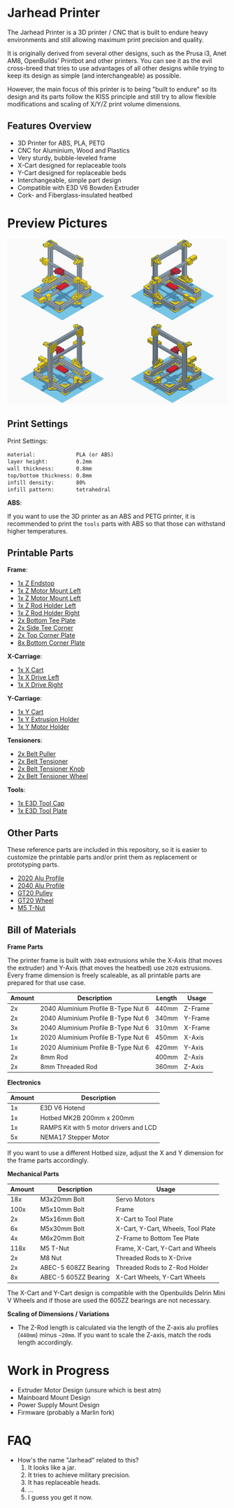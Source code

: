 
# Jarhead Printer

The Jarhead Printer is a 3D printer / CNC that is built to endure
heavy environments and still allowing maximum print precision and
quality.

It is originally derived from several other designs, such as the
Prusa i3, Anet AM8, OpenBuilds' Printbot and other printers. You
can see it as the evil cross-breed that tries to use advantages
of all other designs while trying to keep its design as simple
(and interchangeable) as possible.

However, the main focus of this printer is to being "built to endure"
so its design and its parts follow the KISS principle and still try
to allow flexible modifications and scaling of X/Y/Z print volume
dimensions.


## Features Overview

- 3D Printer for ABS, PLA, PETG
- CNC for Aluminium, Wood and Plastics
- Very sturdy, bubble-leveled frame
- X-Cart designed for replaceable tools
- Y-Cart designed for replaceable beds
- Interchangeable, simple part design
- Compatible with E3D V6 Bowden Extruder
- Cork- and Fiberglass-insulated heatbed


# Preview Pictures

![preview](./preview/preview.png)


## Print Settings

Print Settings:

```
material:             PLA (or ABS)
layer height:         0.2mm
wall thickness:       0.8mm
top/bottom thickness: 0.8mm
infill density:       80%
infill pattern:       tetrahedral
```

**ABS**:

If you want to use the 3D printer as an ABS and PETG printer,
it is recommended to print the `tools` parts with ABS so that
those can withstand higher temperatures.


## Printable Parts

**Frame**:

- [1x Z Endstop](./design/frame/1xZ_Endstop.stl)
- [1x Z Motor Mount Left](./design/frame/1xZ_Motor_Mount_Left.stl)
- [1x Z Motor Mount Left](./design/frame/1xZ_Motor_Mount_Right.stl)
- [1x Z Rod Holder Left](./design/frame/1xZ_Rod_Holder_Left.stl)
- [1x Z Rod Holder Right](./design/frame/1xZ_Rod_Holder_Right.stl)
- [2x Bottom Tee Plate](./design/frame/2xBottom_Tee_Plate.stl)
- [2x Side Tee Corner](./design/frame/2xSide_Tee_Corner.stl)
- [2x Top Corner Plate](./design/frame/2xTop_Corner_Plate.stl)
- [8x Bottom Corner Plate](./design/frame/8xBottom_Corner_Plate.stl)

**X-Carriage**:

- [1x X Cart](./design/x-carriage/1xX_Cart.stl)
- [1x X Drive Left](./design/x-carriage/1xX_Drive_Left_with_Motor_Mount.stl)
- [1x X Drive Right](./design/x-carriage/1xX_Drive_Right.stl)

**Y-Carriage**:

- [1x Y Cart](./design/y-carriage/1xY_Cart.stl)
- [1x Y Extrusion Holder](./design/y-carriage/1xY_Extrusion_Holder.stl)
- [1x Y Motor Holder](./design/y-carriage/1xY_Motor_Holder.stl)

**Tensioners**:

- [2x Belt Puller](./design/tensioners/2xBelt_Puller.stl)
- [2x Belt Tensioner](./design/tensioners/2xBelt_Tensioner.stl)
- [2x Belt Tensioner Knob](./design/tensioners/2xBelt_Tensioner_Knob.stl)
- [2x Belt Tensioner Wheel](./design/tensioners/2xBelt_Tensioner_Wheel.stl)

**Tools**:

- [1x E3D Tool Cap](./design/tools/1xE3D_Tool_Cap.stl)
- [1x E3D Tool Plate](./design/tools/1xE3D_Tool_Plate.stl)


## Other Parts

These reference parts are included in this repository, so it is
easier to customize the printable parts and/or print them as
replacement or prototyping parts.

- [2020 Alu Profile](./design/parts/2020_Alu_Profile.stl)
- [2040 Alu Profile](./design/parts/2040_Alu_Profile.stl)
- [GT20 Pulley](./design/parts/GT20_Pulley.stl)
- [GT20 Wheel](./design/parts/GT20_Wheel.stl)
- [M5 T-Nut](./design/parts/M5_T_Nut.stl)


## Bill of Materials

**Frame Parts**

The printer frame is built with `2040` extrusions while the
X-Axis (that moves the extruder) and Y-Axis (that moves the heatbed)
use `2020` extrusions. Every frame dimension is freely scaleable, as
all printable parts are prepared for that use case.

| Amount | Description                         | Length | Usage   |
|--------|-------------------------------------|--------|---------|
| 2x     | 2040 Aluminium Profile B-Type Nut 6 | 440mm  | Z-Frame |
| 2x     | 2040 Aluminium Profile B-Type Nut 6 | 340mm  | Y-Frame |
| 3x     | 2040 Aluminium Profile B-Type Nut 6 | 310mm  | X-Frame |
| 1x     | 2020 Aluminium Profile B-Type Nut 6 | 450mm  | X-Axis  |
| 1x     | 2020 Aluminium Profile B-Type Nut 6 | 420mm  | Y-Axis  |
| 2x     | 8mm Rod                             | 400mm  | Z-Axis  |
| 2x     | 8mm Threaded Rod                    | 360mm  | Z-Axis  |

**Electronics**

| Amount | Description                            |
|--------|----------------------------------------|
| 1x     | E3D V6 Hotend                          |
| 1x     | Hotbed MK2B 200mm x 200mm              |
| 1x     | RAMPS Kit with 5 motor drivers and LCD |
| 5x     | NEMA17 Stepper Motor                   |

If you want to use a different Hotbed size, adjust the X and Y dimension
for the frame parts accordingly.

**Mechanical Parts**

| Amount | Description                         | Usage                              |
|--------|-------------------------------------|------------------------------------|
| 18x    | M3x20mm Bolt                        | Servo Motors                       |
| 100x   | M5x10mm Bolt                        | Frame                              |
| 2x     | M5x16mm Bolt                        | X-Cart to Tool Plate               |
| 6x     | M5x30mm Bolt                        | X-Cart, Y-Cart, Wheels, Tool Plate |
| 4x     | M6x20mm Bolt                        | Z-Frame to Bottom Tee Plate        |
| 118x   | M5 T-Nut                            | Frame, X-Cart, Y-Cart and Wheels   |
| 2x     | M8 Nut                              | Threaded Rods to X-Drive           |
| 2x     | ABEC-5 608ZZ Bearing                | Threaded Rods to Z-Rod Holder      |
| 8x     | ABEC-5 605ZZ Bearing                | X-Cart Wheels, Y-Cart Wheels       |

The X-Cart and Y-Cart design is compatible with the Openbuilds Delrin Mini
V Wheels and if those are used the 605ZZ bearings are not necessary.

**Scaling of Dimensions / Variations**

- The Z-Rod length is calculated via the length of the Z-axis alu profiles
  (`440mm`) minus `~20mm`. If you want to scale the Z-axis, match the rods
  length accordingly.


# Work in Progress

- Extruder Motor Design (unsure which is best atm)
- Mainboard Mount Design
- Power Supply Mount Design
- Firmware (probably a Marlin fork)


# FAQ

- How's the name "Jarhead" related to this?
  1. It looks like a jar.
  2. It tries to achieve military precision.
  3. It has replaceable heads.
  4. ...
  5. I guess you get it now.

